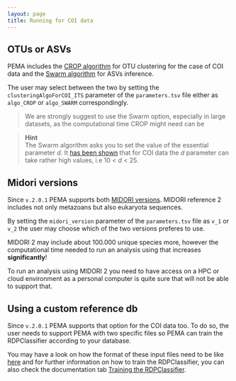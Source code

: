 ```yaml
---
layout: page
title: Running for COI data
---
```



## OTUs or ASVs

PEMA includes the [CROP algorithm](https://code.google.com/archive/p/crop-tingchenlab/) for OTU clustering for the case of COI data and the [Swarm algorithm](https://github.com/torognes/swarm) for ASVs inference. 

The user may select between the two by setting the `clusteringAlgoForCOI_ITS` parameter of the `parameters.tsv` file either as `algo_CROP` or `algo_SWARM` correspondingly. 

> We are strongly suggest to use the Swarm option, especially in large datasets, as the computational time CROP might need can be 


> **Hint** <br />
The Swarm algorithm asks you to set the value of the essential parameter *d*. It [has been shown](https://www.biorxiv.org/content/10.1101/717355v3.full.pdf) that for COI data the *d* parameter can take rather high values, i.e 10 < *d* < 25. 


## Midori versions

Since `v.2.0.1` PEMA supports both [MIDORI versions](http://www.reference-midori.info/). MIDORI reference 2 includes not only metazoans but also eukaryota sequences.  

By setting the `midori_version` parameter of the `parameters.tsv` file as `v_1` or `v_2` the user may choose which of the two versions preferes to use.

MIDORI 2 may include about 100.000 unique species more, however the computational time needed to run an analysis using that increases **significantly**! 

To run an analysis using MIDORI 2 you need to have access on a HPC or cloud environment as a personal computer is quite sure that will not be able to support that. 

## Using a custom reference db

Since `v.2.0.1` PEMA supports that option for the COI data too. 
To do so, the user needs to support PEMA with two specific files so PEMA can train the RDPClassifier according to your database. 

You may have a look on how the format of these input files need to be like [here](https://github.com/hariszaf/pema/tree/local_ref_db/analysis_directory/custom_ref_db/rdpclassifier_example) and for further information on how to train the RDPClassifier, you can also check the documentation tab [Training the RDPClassifier](https://hariszaf.github.io/pema_documentation/training_rdpclassifier/).


